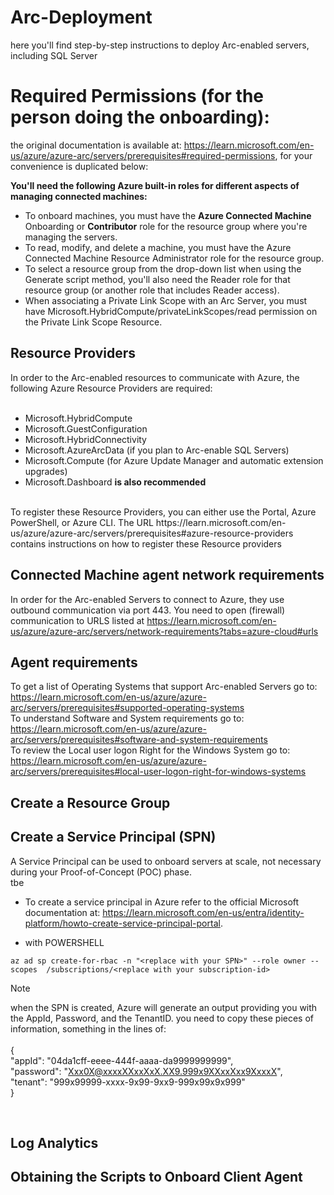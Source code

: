 # Arc-Deployment
here you'll find step-by-step instructions to deploy Arc-enabled servers, including SQL Server

# Required Permissions (for the person doing the onboarding):

the original documentation is available at: https://learn.microsoft.com/en-us/azure/azure-arc/servers/prerequisites#required-permissions, for your convenience is duplicated below:

**You'll need the following Azure built-in roles for different aspects of managing connected machines:**

* To onboard machines, you must have the **Azure Connected Machine** Onboarding or **Contributor** role for the resource group where you're managing the servers.
* To read, modify, and delete a machine, you must have the Azure Connected Machine Resource Administrator role for the resource group.
* To select a resource group from the drop-down list when using the Generate script method, you'll also need the Reader role for that resource group (or another role that includes Reader access).
* When associating a Private Link Scope with an Arc Server, you must have Microsoft.HybridCompute/privateLinkScopes/read permission on the Private Link Scope Resource.

## Resource Providers
In order to the Arc-enabled resources to communicate with Azure, the following Azure Resource Providers are required:<br><br>
* Microsoft.HybridCompute<br>
* Microsoft.GuestConfiguration<br>
* Microsoft.HybridConnectivity<br>
* Microsoft.AzureArcData (if you plan to Arc-enable SQL Servers)<br>
* Microsoft.Compute (for Azure Update Manager and automatic extension upgrades)<br>
* Microsoft.Dashboard **is also recommended**
<br>
To register these Resource Providers, you can either use the Portal, Azure PowerShell, or Azure CLI. 
The URL https://learn.microsoft.com/en-us/azure/azure-arc/servers/prerequisites#azure-resource-providers contains instructions on how to register these Resource providers 

## Connected Machine agent network requirements

In order for the Arc-enabled Servers to connect to Azure, they use outbound communication via port 443. You need to open (firewall) communication to URLS listed at https://learn.microsoft.com/en-us/azure/azure-arc/servers/network-requirements?tabs=azure-cloud#urls 

## Agent requirements

To get a list of Operating Systems that support Arc-enabled Servers go to: https://learn.microsoft.com/en-us/azure/azure-arc/servers/prerequisites#supported-operating-systems <br>
To understand Software and System requirements go to: https://learn.microsoft.com/en-us/azure/azure-arc/servers/prerequisites#software-and-system-requirements <br>
To review the Local user logon Right for the Windows System go to: https://learn.microsoft.com/en-us/azure/azure-arc/servers/prerequisites#local-user-logon-right-for-windows-systems<br>


## Create a Resource Group

## Create a Service Principal (**SPN**)

A Service Principal can be used to onboard servers at scale, not necessary during your Proof-of-Concept (POC) phase. <br>
tbe 

* To create a service principal in Azure refer to the official Microsoft documentation at: https://learn.microsoft.com/en-us/entra/identity-platform/howto-create-service-principal-portal. <br>

 
* with POWERSHELL <br>
```
az ad sp create-for-rbac -n "<replace with your SPN>" --role owner --scopes  /subscriptions/<replace with your subscription-id>
```

> [!NOTE]
> when the SPN is created, Azure will generate an output providing you with the AppId, Password, and the TenantID.
> you need to copy these pieces of information, something in the lines of: <br><br>
> {<br>
>   "appId": "04da1cff-eeee-444f-aaaa-da9999999999",<br>
>   "password": "Xxx0X@xxxxXXxxXxX.XX9.999x9XXxxXxx9XxxxX",<br>
>   "tenant": "999x99999-xxxx-9x99-9xx9-999x99x9x999"<br>
> }<br>
>
<br>


## Log Analytics

## Obtaining the Scripts to Onboard Client Agent


